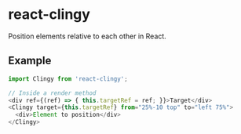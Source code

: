 # react-clingy

Position elements relative to each other in React.

## Example

```js
import Clingy from 'react-clingy';

// Inside a render method
<div ref={(ref) => { this.targetRef = ref; }}>Target</div>
<Clingy target={this.targetRef} from="25%-10 top" to="left 75%">
  <div>Element to position</div>
</Clingy>
```
